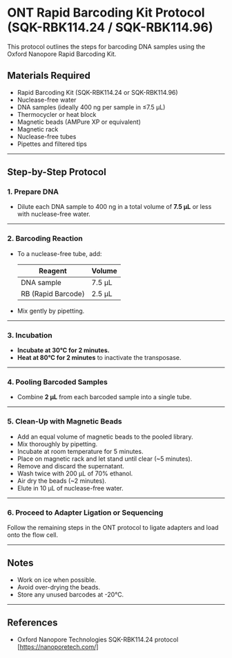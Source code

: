 # ONT Rapid Barcoding Kit Protocol (SQK-RBK114.24 / SQK-RBK114.96)

This protocol outlines the steps for barcoding DNA samples using the Oxford Nanopore Rapid Barcoding Kit.

## Materials Required

- Rapid Barcoding Kit (SQK-RBK114.24 or SQK-RBK114.96)
- Nuclease-free water
- DNA samples (ideally 400 ng per sample in ≤7.5 µL)
- Thermocycler or heat block
- Magnetic beads (AMPure XP or equivalent)
- Magnetic rack
- Nuclease-free tubes
- Pipettes and filtered tips

---

## Step-by-Step Protocol

### 1. Prepare DNA

- Dilute each DNA sample to 400 ng in a total volume of **7.5 µL** or less with nuclease-free water.

---

### 2. Barcoding Reaction

- To a nuclease-free tube, add:

  | Reagent       | Volume |
  |---------------|--------|
  | DNA sample    | 7.5 µL |
  | RB (Rapid Barcode) | 2.5 µL |

- Mix gently by pipetting.

---

### 3. Incubation

- **Incubate at 30°C for 2 minutes.**
- **Heat at 80°C for 2 minutes** to inactivate the transposase.

---

### 4. Pooling Barcoded Samples

- Combine **2 µL** from each barcoded sample into a single tube.

---

### 5. Clean-Up with Magnetic Beads

- Add an equal volume of magnetic beads to the pooled library.
- Mix thoroughly by pipetting.
- Incubate at room temperature for 5 minutes.
- Place on magnetic rack and let stand until clear (~5 minutes).
- Remove and discard the supernatant.
- Wash twice with 200 µL of 70% ethanol.
- Air dry the beads (~2 minutes).
- Elute in 10 µL of nuclease-free water.

---

### 6. Proceed to Adapter Ligation or Sequencing

Follow the remaining steps in the ONT protocol to ligate adapters and load onto the flow cell.

---

## Notes

- Work on ice when possible.
- Avoid over-drying the beads.
- Store any unused barcodes at -20°C.

---

## References

- Oxford Nanopore Technologies SQK-RBK114.24 protocol [https://nanoporetech.com/]








